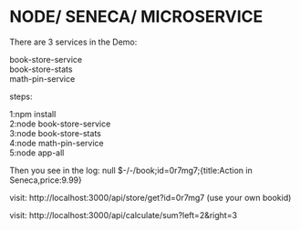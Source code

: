 # NODE/ SENECA/ MICROSERVICE

There are 3 services in the Demo:  

book-store-service  
book-store-stats  
math-pin-service  

steps:

1:npm install  
2:node book-store-service  
3:node book-store-stats  
4:node math-pin-service  
5:node app-all  

Then you see in the log: null $-/-/book;id=0r7mg7;{title:Action in Seneca,price:9.99}

visit:  http://localhost:3000/api/store/get?id=0r7mg7 (use your own bookid)

visit:  http://localhost:3000/api/calculate/sum?left=2&right=3

